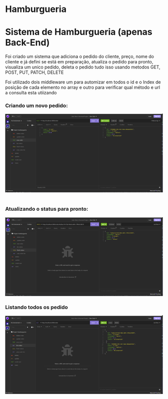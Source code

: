 # Hamburgueria


<h1>Sistema de Hamburgueria (apenas Back-End)</h2>


<p>Foi criado um sistema que adiciona o pedido do cliente, preço, nome do cliente e já defini se está em preparação, atualiza o pedido para pronto,
visualiza um unico pedido, deleta o pedido tudo isso usando metodos GET, POST, PUT, PATCH, DELETE</p>
<p> Foi utilizado dois middleware um para automizar em todos o id e o Index de posição de cada elemento no array e outro para verificar qual método e url a consulta
esta utiizando</p>

<h3>Criando um novo pedido:</h3>
<img src="https://github.com/Johnrosa59/Hamburgueria/blob/master/Adicionando%20Pedido.png"><br><br>


<h3>Atualizando o status para pronto:</h3>
<img src="https://github.com/Johnrosa59/Hamburgueria/blob/master/Atualizando%20para%20pronto%20.png">


<h3>Listando todos os pedido</h3>
<img src="https://github.com/Johnrosa59/Hamburgueria/blob/master/Listando%20todos.png">
